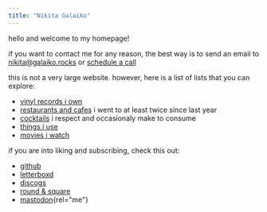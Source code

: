 ```yaml
---
title: "Nikita Galaiko"
---
```


hello and welcome to my homepage!

if you want to contact me for any reason, the best way is to send an email to
[nikita@galaiko.rocks](mailto:nikita@galaiko.rocks) or [schedule a call](https://cal.com/galaiko.rocks)

this is not a very large website. however, here is a list of lists that you can explore:

- [vinyl records i own](./records/)
- [restaurants and cafes](./places/) i went to at least twice since last year
- [cocktails](./cocktails/) i respect and occasionaly make to consume
- [things i use](./uses/)
- [movies i watch](./movies/)

if you are into liking and subscribing, check this out:

- [github](https://github.com/ngalaiko)
- [letterboxd](https://letterboxd.com/ngalaiko)
- [discogs](https://www.discogs.com/user/ngalaiko)
- [round & square](https://roundnsquare.club/galaiko.rocks)
- [mastodon](https://mastodon.online/@ngalaiko){rel="me"}

